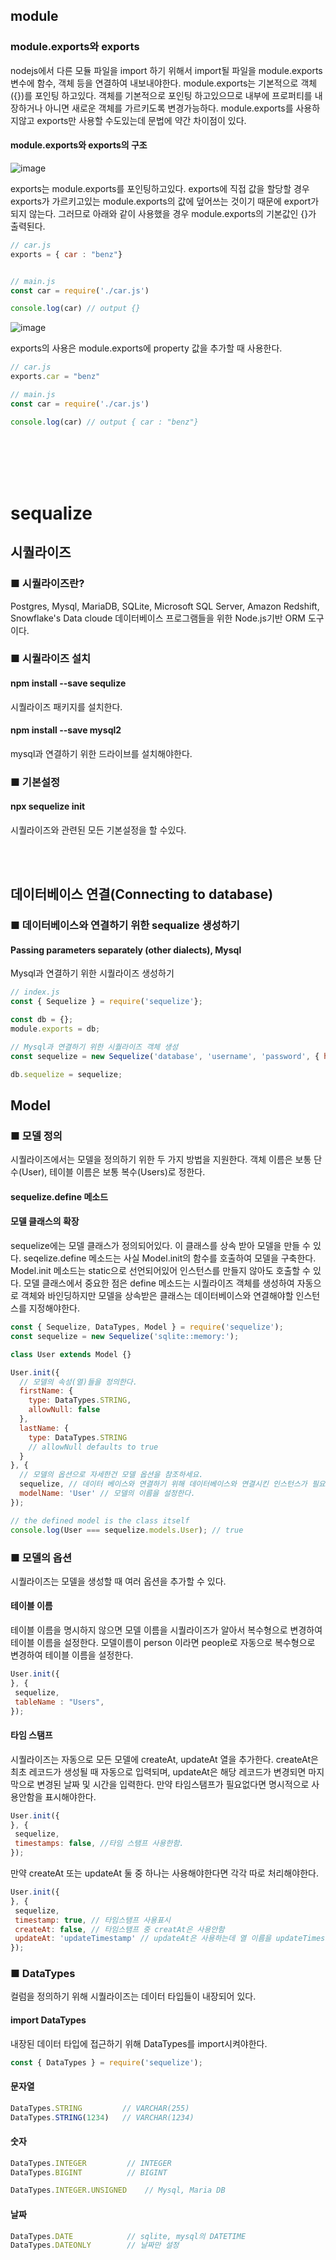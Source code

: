 ## module

### module.exports와 exports
nodejs에서 다른 모듈 파일을 import 하기 위해서 import될 파일을 module.exports 변수에 함수, 객체 등을 연결하여 내보내야한다. module.exports는 기본적으로 객체({})를 포인팅 하고있다. 객체를 기본적으로 포인팅 하고있으므로 내부에 프로퍼티를 내장하거나 아니면 새로운 객체를 가르키도록 변경가능하다. module.exports를 사용하지않고 exports만 사용할 수도있는데 문법에 약간 차이점이 있다.

#### module.exports와 exports의 구조
![image](https://user-images.githubusercontent.com/56042451/179345807-81394fd1-ee54-4522-9659-66f69533b01d.png)

exports는 module.exports를 포인팅하고있다. exports에 직접 값을 할당할 경우 exports가 가르키고있는 module.exports의 값에 덮어쓰는 것이기 때문에 export가 되지 않는다. 그러므로 아래와 같이 사용했을 경우 module.exports의 기본값인 {}가 출력된다.
```js
// car.js
exports = { car : "benz"}


// main.js
const car = require('./car.js')

console.log(car) // output {}
```
![image](https://user-images.githubusercontent.com/56042451/179345911-18afeb7b-9027-454d-a746-1dce77f1c7ac.png)


exports의 사용은 module.exports에 property 값을 추가할 때 사용한다. 
```js
// car.js
exports.car = "benz"

// main.js
const car = require('./car.js')

console.log(car) // output { car : "benz"}
```

<br></br>
<br></br>
# sequalize

## 시퀄라이즈
### ■ 시퀄라이즈란?
Postgres, Mysql, MariaDB, SQLite, Microsoft SQL Server, Amazon Redshift, Snowflake's Data cloude 데이터베이스 프로그램들을 위한 Node.js기반 ORM 도구이다. 

### ■ 시퀄라이즈 설치
#### npm install --save sequlize
시퀄라이즈 패키지를 설치한다.

#### npm install --save mysql2
mysql과 연결하기 위한 드라이브를 설치해야한다.

### ■ 기본설정
#### npx sequelize init
시퀄라이즈와 관련된 모든 기본설정을 할 수있다.


<br></br>
## 데이터베이스 연결(Connecting to database)
### ■ 데이터베이스와 연결하기 위한 sequalize 생성하기
#### Passing parameters separately (other dialects), Mysql
Mysql과 연결하기 위한 시퀄라이즈 생성하기
```js
// index.js
const { Sequelize } = require('sequelize'};

const db = {};
module.exports = db;

// Mysql과 연결하기 위한 시퀄라이즈 객체 생성
const sequelize = new Sequelize('database', 'username', 'password', { host: 'localhost', dialect:'mysql'});

db.sequelize = sequelize;
```

## Model 
### ■ 모델 정의
시퀄라이즈에서는 모델을 정의하기 위한 두 가지 방법을 지원한다. 객체 이름은 보통 단수(User), 테이블 이름은 보통 복수(Users)로 정한다.

#### sequelize.define 메소드

#### 모델 클래스의 확장
sequelize에는 모델 클래스가 정의되어있다. 이 클래스를 상속 받아 모델을 만들 수 있다. seqelize.define 메소드는 사실 Model.init의 함수를 호출하여 모델을 구축한다. Model.init 메소드는 static으로 선언되어있어 인스턴스를 만들지 않아도 호출할 수 있다. 모델 클래스에서 중요한 점은 define 메소드는 시퀄라이즈 객체를 생성하여 자동으로 객체와 바인딩하지만 모델을 상속받은 클래스는 데이터베이스와 연결해야할 인스턴스를 지정해야한다.
```js
const { Sequelize, DataTypes, Model } = require('sequelize');
const sequelize = new Sequelize('sqlite::memory:');

class User extends Model {}

User.init({
  // 모델의 속성(열)들을 정의한다.
  firstName: {
    type: DataTypes.STRING,
    allowNull: false
  },
  lastName: {
    type: DataTypes.STRING
    // allowNull defaults to true
  }
}, {
  // 모델의 옵션으로 자세한건 모델 옵션을 참조하세요.
  sequelize, // 데이터 베이스와 연결하기 위해 데이터베이스와 연결시킨 인스턴스가 필요하다.
  modelName: 'User' // 모델의 이름을 설정한다. 
});

// the defined model is the class itself
console.log(User === sequelize.models.User); // true
```

### ■ 모델의 옵션
시퀄라이즈는 모델을 생성할 때 여러 옵션을 추가할 수 있다.

#### 테이블 이름
테이블 이름을 명시하지 않으면 모델 이름을 시퀄라이즈가 알아서 복수형으로 변경하여 테이블 이름을 설정한다. 모델이름이 person 이라면 people로 자동으로 복수형으로 변경하여 테이블 이름을 설정한다.
```js
User.init({
}, {
 sequelize,
 tableName : "Users",
});
```

#### 타임 스탬프
시퀄라이즈는 자동으로 모든 모델에 createAt, updateAt 열을 추가한다. createAt은 최초 레코드가 생성될 때 자동으로 입력되며, updateAt은 해당 레코드가 변경되면 마지막으로 변경된 날짜 및 시간을 입력한다. 만약 타임스탬프가 필요없다면 명시적으로 사용안함을 표시해야한다.
```js
User.init({
}, {
 sequelize,
 timestamps: false, //타임 스탬프 사용한함.
});
```
만약 createAt 또는 updateAt 둘 중 하나는 사용해야한다면 각각 따로 처리해야한다.
```js
User.init({
}, {
 sequelize,
 timestamp: true, // 타임스탬프 사용표시
 createAt: false, // 타임스탬프 중 creatAt은 사용안함
 updateAt: 'updateTimestamp' // updateAt은 사용하는데 열 이름을 updateTimestamp로 변경
});
```

### ■ DataTypes
컬럼을 정의하기 위해 시퀄라이즈는 데이터 타입들이 내장되어 있다. 

#### import DataTypes
내장된 데이터 타입에 접근하기 위해 DataTypes를 import시켜야한다.
```js
const { DataTypes } = require('sequelize');
```

#### 문자열
```js
DataTypes.STRING         // VARCHAR(255)
DataTypes.STRING(1234)   // VARCHAR(1234)
```

#### 숫자
```js
DataTypes.INTEGER         // INTEGER
DataTypes.BIGINT          // BIGINT

DataTypes.INTEGER.UNSIGNED    // Mysql, Maria DB
```

#### 날짜
```js
DataTypes.DATE            // sqlite, mysql의 DATETIME
DataTypes.DATEONLY        // 날짜만 설정
```
